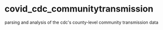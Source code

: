 # covid_cdc_communitytransmission
parsing and analysis of the cdc's county-level community transmission data
